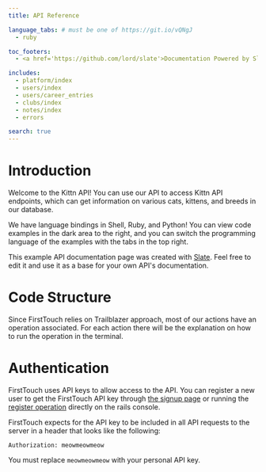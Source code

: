 ```yaml
---
title: API Reference

language_tabs: # must be one of https://git.io/vQNgJ
  - ruby

toc_footers:
  - <a href='https://github.com/lord/slate'>Documentation Powered by Slate</a>

includes:
  - platform/index
  - users/index
  - users/career_entries
  - clubs/index
  - notes/index
  - errors

search: true
---
```


# Introduction

Welcome to the Kittn API! You can use our API to access Kittn API endpoints, which can get information on various cats, kittens, and breeds in our database.

We have language bindings in Shell, Ruby, and Python! You can view code examples in the dark area to the right, and you can switch the programming language of the examples with the tabs in the top right.

This example API documentation page was created with [Slate](https://github.com/lord/slate). Feel free to edit it and use it as a base for your own API's documentation.

# Code Structure

Since FirstTouch relies on Trailblazer approach, most of our actions have an operation associated. For each action there will be the explanation on how to run the operation in the terminal.

# Authentication

FirstTouch uses API keys to allow access to the API. You can register a new user to get the FirstTouch API key through [the signup page](#SignUp) or running the [register operation](#RegisterOperation) directly on the rails console.

FirstTouch expects for the API key to be included in all API requests to the server in a header that looks like the following:

`Authorization: meowmeowmeow`

<aside class="notice">
You must replace <code>meowmeowmeow</code> with your personal API key.
</aside>
